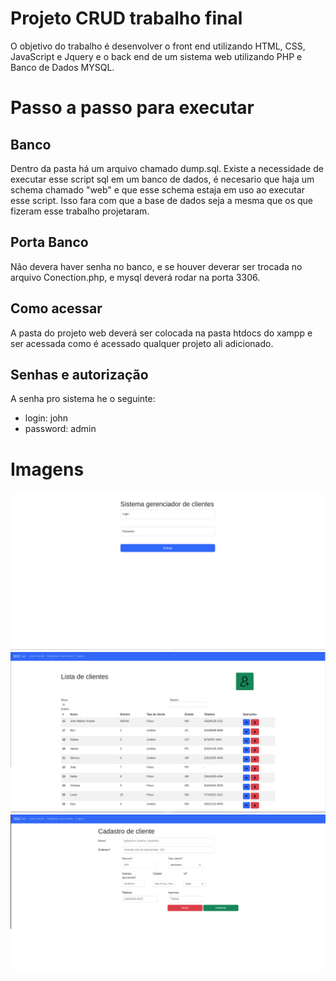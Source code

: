# Projeto CRUD trabalho final

O objetivo do trabalho é desenvolver o front end utilizando HTML, CSS, JavaScript e Jquery e o
back end de um sistema web utilizando PHP e Banco de Dados MYSQL.

# Passo a passo para executar

## Banco
 Dentro da pasta há um arquivo chamado dump.sql. Existe a necessidade de executar esse script sql em
um banco de dados, é necesario que haja um schema chamado "web" e que esse schema estaja em uso ao executar esse script. Isso fara com que a base de dados seja a mesma que os que fizeram esse trabalho projetaram.

## Porta Banco
 Não devera haver senha no banco, e se houver deverar ser trocada no arquivo Conection.php, e mysql deverá rodar na porta 3306.

## Como acessar
A pasta do projeto web deverá ser colocada na pasta htdocs do xampp e ser acessada como é acessado qualquer projeto ali adicionado.


## Senhas e autorização
A senha pro sistema he o seguinte:
 * login: john
 * password: admin

# Imagens

<img src="readme/f1.png" />
<img src="readme/f2.png" />
<img src="readme/f3.png" />
